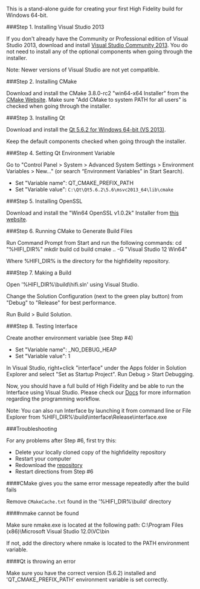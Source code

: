 This is a stand-alone guide for creating your first High Fidelity build for Windows 64-bit.

###Step 1. Installing Visual Studio 2013

If you don't already have the Community or Professional edition of Visual Studio 2013, download and install [Visual Studio Community 2013](https://www.visualstudio.com/en-us/news/releasenotes/vs2013-community-vs). You do not need to install any of the optional components when going through the installer.

Note: Newer versions of Visual Studio are not yet compatible. 

###Step 2. Installing CMake

Download and install the CMake 3.8.0-rc2 "win64-x64 Installer" from the [CMake Website](https://cmake.org/download/). Make sure "Add CMake to system PATH for all users" is checked when going through the installer.

###Step 3. Installing Qt

Download and install the [Qt 5.6.2 for Windows 64-bit (VS 2013)](https://www.qt.io/download-open-source/?hsCtaTracking=f977210e-de67-475f-a32b-65cec207fd03%7Cd62710cd-e1db-46aa-8d4d-2f1c1ffdacea#section-2). 

Keep the default components checked when going through the installer.

###Step 4. Setting Qt Environment Variable

Go to "Control Panel > System > Advanced System Settings > Environment Variables > New..." (or search “Environment Variables” in Start Search).
* Set "Variable name": QT_CMAKE_PREFIX_PATH
* Set "Variable value": `C:\Qt\Qt5.6.2\5.6\msvc2013_64\lib\cmake`

###Step 5. Installing OpenSSL

Download and install the "Win64 OpenSSL v1.0.2k" Installer from [this website](https://slproweb.com/products/Win32OpenSSL.html).

###Step 6. Running CMake to Generate Build Files

Run Command Prompt from Start and run the following commands:
    cd "%HIFI_DIR%"
    mkdir build
    cd build
    cmake .. -G "Visual Studio 12 Win64"
    
Where %HIFI_DIR% is the directory for the highfidelity repository.     

###Step 7. Making a Build

Open '%HIFI_DIR%\build\hifi.sln' using Visual Studio.

Change the Solution Configuration (next to the green play button) from "Debug" to "Release" for best performance.

Run Build > Build Solution.

###Step 8. Testing Interface

Create another environment variable (see Step #4)
* Set "Variable name": _NO_DEBUG_HEAP
* Set "Variable value": 1

In Visual Studio, right+click "interface" under the Apps folder in Solution Explorer and select "Set as Startup Project". Run Debug > Start Debugging.

Now, you should have a full build of High Fidelity and be able to run the Interface using Visual Studio. Please check our [Docs](https://wiki.highfidelity.com/wiki/Main_Page) for more information regarding the programming workflow.

Note: You can also run Interface by launching it from command line or File Explorer from %HIFI_DIR%\build\interface\Release\interface.exe

###Troubleshooting

For any problems after Step #6, first try this: 
* Delete your locally cloned copy of the highfidelity repository
* Restart your computer
* Redownload the [repository](https://github.com/highfidelity/hifi) 
* Restart directions from Step #6

####CMake gives you the same error message repeatedly after the build fails

Remove `CMakeCache.txt` found in the '%HIFI_DIR%\build' directory

####nmake cannot be found

Make sure nmake.exe is located at the following path:
    C:\Program Files (x86)\Microsoft Visual Studio 12.0\VC\bin
    
If not, add the directory where nmake is located to the PATH environment variable.

####Qt is throwing an error

Make sure you have the correct version (5.6.2) installed and 'QT_CMAKE_PREFIX_PATH' environment variable is set correctly.

